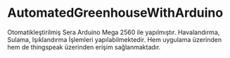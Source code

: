# AutomatedGreenhouseWithArduino
Otomatikleştirilmiş Sera Arduino Mega 2560 ile yapılmıştır. Havalandırma, Sulama, Işıklandırma İşlemleri yapılabilmektedir. 
Hem uygulama üzerinden hem de thingspeak üzerinden erişim sağlanmaktadır.
